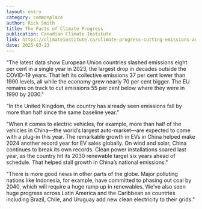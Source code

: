 ```yaml
---
layout: entry
category: commonplace
author: Rick Smith
title: The Facts of Climate Progress
publication: Canadian Climate Institute
link: https://climateinstitute.ca/climate-progress-cutting-emissions-antidote-pessimism/
date: 2025-03-23
---
```


"The latest data show European Union countries slashed emissions eight per cent in a single year in 2023, the largest drop in decades outside the COVID-19 years. That left its collective emissions 37 per cent lower than 1990 levels, all while the economy grew nearly 70 per cent bigger. The EU remains on track to cut emissions 55 per cent below where they were in 1990 by 2030."

"In the United Kingdom, the country has already seen emissions fall by more than half since the same baseline year."

"When it comes to electric vehicles, for example, more than half of the vehicles in China—the world’s largest auto-market—are expected to come with a plug-in this year. The remarkable growth in EVs in China helped make 2024 another record year for EV sales globally. On wind and solar, China continues to break its own records. Clean power installations soared last year, as the country hit its 2030 renewable target six years ahead of schedule. That helped stall growth in China’s national emissions."

"There is more good news in other parts of the globe. Major polluting nations like Indonesia, for example, have committed to phasing out coal by 2040, which will require a huge ramp up in renewables. We’ve also seen huge progress across Latin America and the Caribbean as countries including Brazil, Chile, and Uruguay add new clean electricity to their grids."
